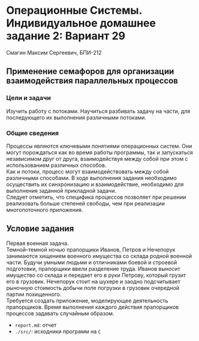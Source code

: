 # Операционные Системы. Индивидуальное домашнее задание 2: Вариант 29

Смагин Максим Сергеевич, БПИ-212

## Применение семафоров для организации взаимодействия параллельных процессов

### Цели и задачи

Изучить работу с потоками. Научиться разбивать задачу на части, для последующего их выполнения различными потоками.  

### Общие сведения

Процессы являются ключевыми понятиями операционных систем. Они могут порождаться как во время работы программы, так и запускаться независимом друг от друга, взаимодействуя между собой при этом с использованием различных способов.  
Как и потоки, процесс могут взаимодействовать между собой различными способами. В ходе выполнения задания необходимо осуществить их синхронизацию и взаимодействие, необходимо для выполнения заданной прикладной задачи.  
Следует отметить, что специфика процессов позволяет при решении реализовать больше степеней свободы, чем при реализации многопоточного приложения.  

## Условие задания

Первая военная задача.  
Темной–темной ночью прапорщики Иванов, Петров и Нечепорук занимаются хищением военного имущества со склада родной военной части. Будучи умными людьми и отличниками боевой и строевой подготовки, прапорщики ввели разделение труда. Иванов выносит имущество со склада и передает его в руки Петрову, который грузит его в грузовик. Нечепорук стоит на шухере и заодно подсчитывает рыночную стоимость добычи поле погрузки в грузовик очередной партии похищенного.  
Требуется создать приложение, моделирующее деятельность прапорщиков. Время выполнения каждого действия прапорщиков процессов задавать случайным образом.  

- `report.md`: отчет
- `./src/`: исходники программ на `C`
